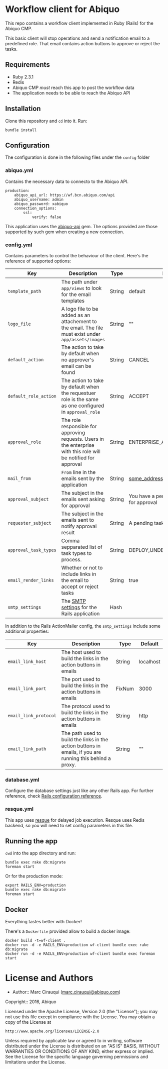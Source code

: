 # Workflow client for Abiquo

This repo contains a workflow client implemented in Ruby (Rails) for the Abiquo CMP.

This basic client will stop operations and send a notification email to a predefined role. That email contains action buttons to approve or reject the tasks.

## Requirements

- Ruby 2.3.1
- Redis
- Abiquo CMP *must* reach this app to post the workflow data
- The application needs to be able to reach the Abiquo API

## Installation

Clone this repository and ```cd``` into it. Run:

```
bundle install
```

## Configuration

The configuration is done in the following files under the ```config``` folder

### abiquo.yml

Contains the necessary data to connecto to the Abiquo API.

```
production:
    abiquo_api_url: https://wf.bcn.abiquo.com/api
    abiquo_username: admin
    abiquo_password: xabiquo
    connection_options:
        ssl:
            verify: false
```

This application uses the [abiquo-api](https://rubygems.org/gems/abiquo-api) gem. The options provided are those supported by such gem when creating a new connection.

### config.yml

Contains parameters to control the behaviour of the client. Here's the reference of supported options:

Key               | Description                                                      | Type   | Default
------------------|------------------------------------------------------------------|--------|-------------
`template_path`   | The path under `app/views` to look for the email templates       | String | default
`logo_file`      | A logo file to be added as an attachement to the email. The file must exist under `app/assets/images` | String | ""
`default_action` | The action to take by default when no approver's email can be found | String | CANCEL
`default_role_action` | The action to take by default when the requestuer role is the same as one configured in `approval_role` | String | ACCEPT
`approval_role` | The role responsible for approving requests. Users in the enterprise with this role will be notified for approval | String | ENTERPRISE_ADMIN
`mail_from` | `From` line in the emails sent by the application  | String | some_address@test.com
`approval_subject` | The subject in the emails sent asking for approval | String | You have a pending task pending for approval
`requester_subject` | The subject in the emails sent to notify approval result | String | A pending task has been updated
`approval_task_types` | Comma sepparated list of task types to process. | String | DEPLOY,UNDEPLOY,RECONFIGURE
`email_render_links` | Whether or not to include links in the email to accept or reject tasks | String | true
`smtp_settings` | The [SMTP settings](http://guides.rubyonrails.org/action_mailer_basics.html#action-mailer-configuration) for the Rails application | Hash | 

In addition to the Rails ActionMailer config, the `smtp_settings` include some additional properties:

Key                   | Description                                                          | Type   | Default
----------------------|----------------------------------------------------------------------|--------|-------------
`email_link_host`     | The host used to build the links in the action buttons in emails     | String | localhost
`email_link_port`     | The port used to build the links in the action buttons in emails     | FixNum | 3000
`email_link_protocol` | The protocol used to build the links in the action buttons in emails | String | http
`email_link_path`     | The path used to build the links in the action buttons in emails, if you are running this behind a proxy. | String | ""

### database.yml

Configure the database settings just like any other Rails app. For further reference, check [Rails configuration reference](http://edgeguides.rubyonrails.org/configuring.html).

### resque.yml

This app uses [resque](https://github.com/resque/resque) for delayed job execution. Resque uses Redis backend, so you will need to set config parameters in this file.

## Running the app

`cwd` into the app directory and run:

```
bundle exec rake db:migrate
foreman start
```

Or for the production mode:

```
export RAILS_ENV=production
bundle exec rake db:migrate
foreman start
```

## Docker

Everything tastes better with Docker!

There's a `Dockerfile` provided allow to build a docker image:

```
docker build -t=wf-client .
docker run -d -e RAILS_ENV=production wf-client bundle exec rake db:migrate
docker run -d -e RAILS_ENV=production wf-client bundle exec foreman start
```

# License and Authors

* Author:: Marc Cirauqui (marc.cirauqui@abiquo.com)

Copyright:: 2016, Abiquo

Licensed under the Apache License, Version 2.0 (the "License");
you may not use this file except in compliance with the License.
You may obtain a copy of the License at

    http://www.apache.org/licenses/LICENSE-2.0

Unless required by applicable law or agreed to in writing, software
distributed under the License is distributed on an "AS IS" BASIS,
WITHOUT WARRANTIES OR CONDITIONS OF ANY KIND, either express or implied.
See the License for the specific language governing permissions and
limitations under the License.
